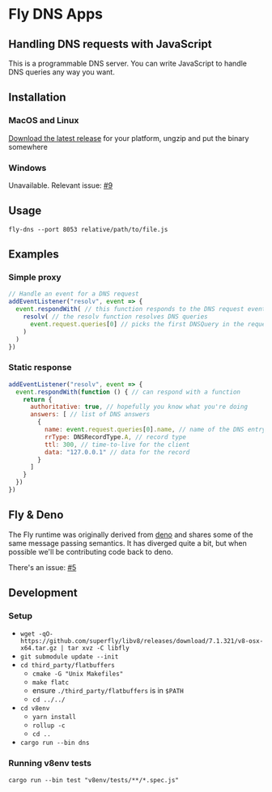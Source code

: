 # Fly DNS Apps

## Handling DNS requests with JavaScript

This is a programmable DNS server. You can write JavaScript to handle DNS queries any way you want.

## Installation

### MacOS and Linux

[Download the latest release](/superfly/fly.rs/releases) for your platform, ungzip and put the binary somewhere

### Windows

Unavailable. Relevant issue: [#9](/superfly/fly.rs/issues/9)

## Usage

```
fly-dns --port 8053 relative/path/to/file.js
```

## Examples

### Simple proxy

```javascript
// Handle an event for a DNS request
addEventListener("resolv", event => {
  event.respondWith( // this function responds to the DNS request event
    resolv( // the resolv function resolves DNS queries
      event.request.queries[0] // picks the first DNSQuery in the request
    )
  )
})
```

### Static response

```javascript
addEventListener("resolv", event => {
  event.respondWith(function () { // can respond with a function
    return {
      authoritative: true, // hopefully you know what you're doing
      answers: [ // list of DNS answers
        {
          name: event.request.queries[0].name, // name of the DNS entry
          rrType: DNSRecordType.A, // record type
          ttl: 300, // time-to-live for the client
          data: "127.0.0.1" // data for the record
        }
      ]
    }
  })
})
```

## Fly & Deno

The Fly runtime was originally derived from [deno](denoland/deno) and shares some of the same message passing semantics. It has diverged quite a bit, but when possible we'll be contributing code back to deno.

There's an issue: [#5](/superfly/fly.rs/issues/5)

## Development

### Setup

- `wget -qO- https://github.com/superfly/libv8/releases/download/7.1.321/v8-osx-x64.tar.gz | tar xvz -C libfly`
- `git submodule update --init`
- `cd third_party/flatbuffers`
  - `cmake -G "Unix Makefiles"`
  - `make flatc`
  - ensure `./third_party/flatbuffers` is in `$PATH`
  - `cd ../../`
- `cd v8env`
  - `yarn install`
  - `rollup -c`
  - `cd ..`
- `cargo run --bin dns`

### Running v8env tests

```
cargo run --bin test "v8env/tests/**/*.spec.js"
```